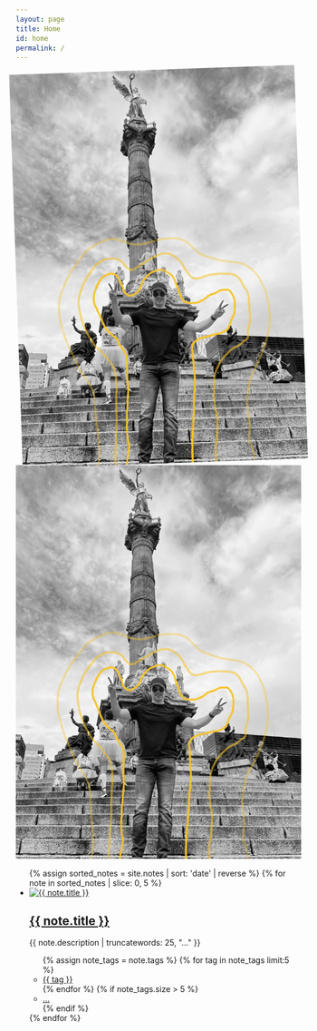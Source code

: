 ```yaml
---
layout: page
title: Home
id: home
permalink: /
---
```

<div class="pt4 pt5-l pb2 w-two-thirds-ns ph3 ph0-l center">

<div class="flex flex-wrap bg-light-gray shadow-4 pa4 lh-copy f4 br2 mv4">
  <img class="w-25-l w-100 br2 pb3 pb0-l" style="transform:rotate(-2deg)" src="assets/alan.jpg">
  <!--<div class="w-75-l pl4-l">
    <strong class="f3">Hi, I'm Tom Critchlow 👋</strong>
    <br><br>
    I'm based in Brooklyn, NY and work as an independent consultant.
    <br><br>
    Welcome to my digital garden 🌱
  </div>-->

</div>
<main class="mw7 center">
  <div class="mb4 flex justify-center">
    <img src="assets/alan.jpg" class="w-auto h-auto mw-25 mw-80-ns mw-80-l" alt="Photo of outer space">
  </div>
  <ul class="list pl0">
    {% assign sorted_notes = site.notes | sort: 'date' | reverse %}
    {% for note in sorted_notes | slice: 0, 5 %}
    <li class="pa3 pa4-ns mb3">
      <a href="{{ note.url }}" class="db overflow-hidden image-container">
        <img src="{{ note.image }}" alt="{{ note.title }}" class="w-100 mb2 note-image">
      </a>
      <h2 class="f4 f3-ns"><a class="link dim dark-gray" href="{{ note.url }}">{{ note.title }}</a></h2>
      <p class="measure-max lh-copy f6 dark-gray tj-ns">{{ note.description | truncatewords: 25, "..." }}</p>
          <ul class="list pl0 flex flex-wrap">
            {% assign note_tags = note.tags %}
            {% for tag in note_tags limit:5 %}
              <li class="mr2 mb2">
                <a href="/tags/{{ tag | slugify }}" class="tag">{{ tag }}</a>
              </li>
            {% endfor %}
            {% if note_tags.size > 5 %}
              <li class="mr2 mb2"><a href="{{ note.url }}" class="tag">...</a></li>
            {% endif %}
          </ul>
        </li>
      {% endfor %}
    </ul>
  </main>
